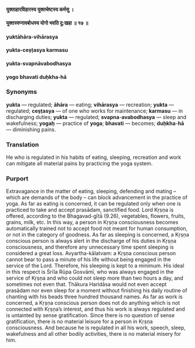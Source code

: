 #### युक्ताहारविहारस्य युक्तचेष्टस्य कर्मसु ।
#### युक्तस्वप्नावबोधस्य योगो भवति दु:खहा ॥ १७ ॥

#### yuktāhāra-vihārasya
#### yukta-ceṣṭasya karmasu
#### yukta-svapnāvabodhasya
#### yogo bhavati duḥkha-hā

### Synonyms

**yukta** — regulated; **āhāra** — eating; **vihārasya** — recreation; **yukta** — regulated; **ceṣṭasya** — of one who works for maintenance; **karmasu** — in discharging duties; **yukta** — regulated; **svapna**-**avabodhasya** — sleep and wakefulness; **yogaḥ** — practice of **yoga**; **bhavati** — becomes; **duḥkha**-**hā** — diminishing pains.

### Translation

He who is regulated in his habits of eating, sleeping, recreation and work can mitigate all material pains by practicing the yoga system.

### Purport

Extravagance in the matter of eating, sleeping, defending and mating – which are demands of the body – can block advancement in the practice of yoga. As far as eating is concerned, it can be regulated only when one is practiced to take and accept prasādam, sanctified food. Lord Kṛṣṇa is offered, according to the Bhagavad-gītā (9.26), vegetables, flowers, fruits, grains, milk, etc. In this way, a person in Kṛṣṇa consciousness becomes automatically trained not to accept food not meant for human consumption, or not in the category of goodness. As far as sleeping is concerned, a Kṛṣṇa conscious person is always alert in the discharge of his duties in Kṛṣṇa consciousness, and therefore any unnecessary time spent sleeping is considered a great loss. Avyartha-kālatvam: a Kṛṣṇa conscious person cannot bear to pass a minute of his life without being engaged in the service of the Lord. Therefore, his sleeping is kept to a minimum. His ideal in this respect is Śrīla Rūpa Gosvāmī, who was always engaged in the service of Kṛṣṇa and who could not sleep more than two hours a day, and sometimes not even that. Ṭhākura Haridāsa would not even accept prasādam nor even sleep for a moment without finishing his daily routine of chanting with his beads three hundred thousand names. As far as work is concerned, a Kṛṣṇa conscious person does not do anything which is not connected with Kṛṣṇa’s interest, and thus his work is always regulated and is untainted by sense gratification. Since there is no question of sense gratification, there is no material leisure for a person in Kṛṣṇa consciousness. And because he is regulated in all his work, speech, sleep, wakefulness and all other bodily activities, there is no material misery for him.